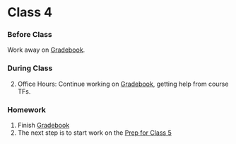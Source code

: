 # Class 4

### Before Class

Work away on [Gradebook][gradebook].

### During Class

2. Office Hours: Continue working on [Gradebook][gradebook], getting help from course TFs.

### Homework
1. Finish [Gradebook][gradebook]
2. The next step is to start work on the [Prep for Class 5](../class5-prep)

[gradebook]: ../../materials/assignments/gradebook
